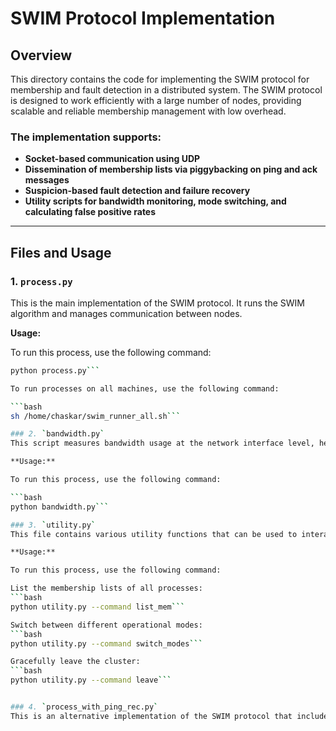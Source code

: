 # SWIM Protocol Implementation

## Overview

This directory contains the code for implementing the SWIM protocol for membership and fault detection in a distributed system. The SWIM protocol is designed to work efficiently with a large number of nodes, providing scalable and reliable membership management with low overhead.

### The implementation supports:
- **Socket-based communication using UDP**
- **Dissemination of membership lists via piggybacking on ping and ack messages**
- **Suspicion-based fault detection and failure recovery**
- **Utility scripts for bandwidth monitoring, mode switching, and calculating false positive rates**

---

## Files and Usage

### 1. `process.py`
This is the main implementation of the SWIM protocol. It runs the SWIM algorithm and manages communication between nodes.

**Usage:**

To run this process, use the following command:

```bash
python process.py```

To run processes on all machines, use the following command:

```bash
sh /home/chaskar/swim_runner_all.sh```

### 2. `bandwidth.py`
This script measures bandwidth usage at the network interface level, helping monitor the bandwidth overhead caused by the SWIM protocol.

**Usage:**

To run this process, use the following command:

```bash
python bandwidth.py```

### 3. `utility.py`
This file contains various utility functions that can be used to interact with the processes and manage the SWIM protocol.

**Usage:**

To run this process, use the following command:

List the membership lists of all processes:
```bash
python utility.py --command list_mem```

Switch between different operational modes:
```bash
python utility.py --command switch_modes```

Gracefully leave the cluster:
```bash
python utility.py --command leave```


### 4. `process_with_ping_rec.py`
This is an alternative implementation of the SWIM protocol that includes support for ping_req messages

